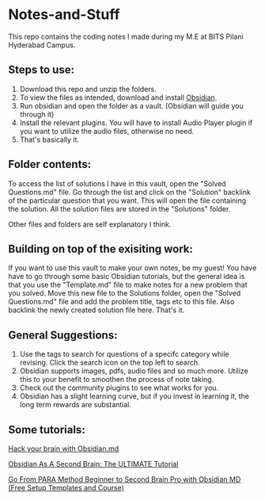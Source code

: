 # Notes-and-Stuff

This repo contains the coding notes I made during my M.E at BITS Pilani Hyderabad Campus.

## Steps to use:
1) Download this repo and unzip the folders.
2) To view the files as intended, download and install [Obsidian](https://obsidian.md/download).
3) Run obsidian and open the folder as a vault. (Obsidian will guide you through it)
4) Install the relevant plugins. You will have to install Audio Player plugin if you want to utilize the audio files, otherwise no need.
5) That's basically it.

## Folder contents:
To access the list of solutions I have in this vault, open the "Solved Questions.md" file. Go through the list and click on the "Solution" backlink of the particular question that you want. This will open the file containing the solution. All the solution files are stored in the "Solutions" folder. 

Other files and folders are self explanatory I think.

## Building on top of the exisiting work:
If you want to use this vault to make your own notes, be my guest! You have have to go through some basic Obsidian tutorials, but the general idea is that you use the "Template.md" file to make notes for a new problem that you solved. Move this new file to the Solutions folder, open the "Solved Questions.md" file and add the problem title, tags etc to this file. Also backlink the newly created solution file here. That's it.

## General Suggestions:
1) Use the tags to search for questions of a specifc category while revising. Click the search icon on the top left to search.
2) Obsidian supports images, pdfs, audio files and so much more. Utilize this to your benefit to smoothen the process of note taking.
3) Check out the community plugins to see what works for you.
4) Obsidian has a slight learning curve, but if you invest in learning it, the long term rewards are substantial.

## Some tutorials:
[ Hack your brain with Obsidian.md ](https://www.youtube.com/watch?v=DbsAQSIKQXk)

[ Obsidian As A Second Brain: The ULTIMATE Tutorial ](https://www.youtube.com/watch?v=WqKluXIra70)

[ Go From PARA Method Beginner to Second Brain Pro with Obsidian MD (Free Setup Templates and Course) ](https://www.youtube.com/watch?v=445yxZbj4H4)

